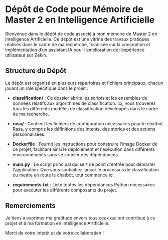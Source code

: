 # Dépôt de Code pour Mémoire de Master 2 en Intelligence Artificielle

Bienvenue dans le dépôt de code associé à mon mémoire de Master 2 en Intelligence Artificielle. Ce dépôt est une vitrine des travaux pratiques réalisés dans le cadre de ma recherche, focalisée sur la conception et implémentation d’un assistant IA pour l’amélioration de l’expérience utilisateur sur Zekin.

## Structure du Dépôt

Le dépôt est organisé en plusieurs répertoires et fichiers principaux, chacun jouant un rôle spécifique dans le projet :

- **classification/** : Ce dossier abrite les scripts et les ensembles de données relatifs aux algorithmes de classification. Ici, vous trouverez tous les différents modèles de classification développés dans le cadre de ma recherche.

- **rasa/** : Contient les fichiers de configuration nécessaires pour le chatbot Rasa, y compris les définitions des intents, des stories et des actions personnalisées. 

- **Dockerfile** : Fournit les instructions pour construire l'image Docker de ce projet, facilitant ainsi le déploiement et l'exécution dans différents environnements sans se soucier des dépendances.

- **main.py** : Le script principal qui sert de point d'entrée pour démarrer l'application. Que vous souhaitiez lancer le processus de classification ou mettre en route le chatbot, tout commence ici.

- **requirements.txt** : Liste toutes les dépendances Python nécessaires pour exécuter les différents composants du projet. 


## Remerciements

Je tiens à exprimer ma gratitude envers tous ceux qui ont contribué à ce projet et à ma formation en Intelligence Artificielle.

Merci de votre intérêt et de votre collaboration !
